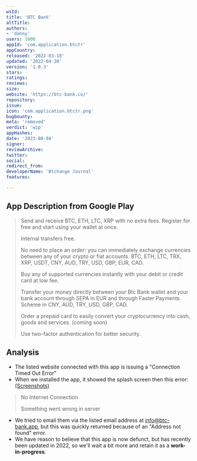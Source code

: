 ```yaml
---
wsId: 
title: 'BTC Bank'
altTitle: 
authors:
- 'danny'
users: 1000
appId: 'com.application.btctr'
appCountry: 
released: '2022-03-18'
updated: '2022-04-30'
version: '1.0.3'
stars: 
ratings: 
reviews: 
size: 
website: 'https://btc-bank.co/'
repository: 
issue: 
icon: 'com.application.btctr.png'
bugbounty: 
meta: 'removed'
verdict: 'wip'
appHashes: 
date: '2023-08-04'
signer: 
reviewArchive: 
twitter: 
social: 
redirect_from: 
developerName: 'Btchange Journal'
features: 

---
```


## App Description from Google Play 

> Send and receive BTC, ETH, LTC, XRP with no extra fees. Register for free and start using your wallet at once.
>
> Internal transfers free.
>
> No need to place an order: you can immediately exchange currencies between any of your crypto or fiat accounts. BTC, ETH, LTC, TRX, XRP, USDT, CNY, AUD, TRY, USD, GBP, EUR, CAD.
>
> Buy any of supported currencies instantly with your debit or credit card at low fee.
>
> Transfer your money directly between your Btc Bank wallet and your bank account through SEPA in EUR and through Faster Payments Scheme in CNY, AUD, TRY, USD, GBP, CAD.
>
> Order a prepaid card to easily convert your cryptocurrency into cash, goods and services. (coming soon)
>
> Use two-factor authentication for better security.

## Analysis 

- The listed website connected with this app is issuing a "Connection Timed Out Error"
- When we installed the app, it showed the splash screen then this error: [(Screenshots)](https://twitter.com/BitcoinWalletz/status/1656570054694301697)

> No Internet Connection
>
> Something went wrong in server 

- We tried to email them via the listed email address at info@btc-bank.app, but this was quickly returned because of an "Address not found" error. 
- We have reason to believe that this app is now defunct, but has recently been updated in 2022, so we'll wait a bit more and retain it as a **work-in-progress**.



